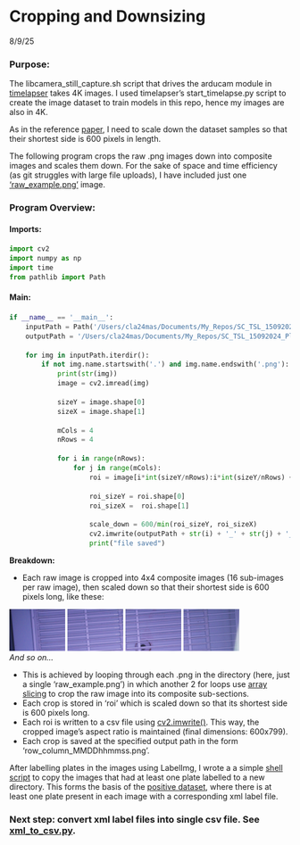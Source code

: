 # Cropping and Downsizing

8/9/25

### Purpose:

The libcamera_still_capture.sh script that drives the arducam module in
[timelapser](https://github.com/SamuelClucas/SC_TSL_09092024_timelapser)
takes 4K images. I used timelapser’s start_timelapse.py script to create
the image dataset to train models in this repo, hence my images are also
in 4K.  

As in the reference [paper](https://arxiv.org/pdf/1506.01497), I need to
scale down the dataset samples so that their shortest side is 600 pixels
in length.  

The following program crops the raw .png images down into composite
images and scales them down. For the sake of space and time efficiency
(as git struggles with large file uploads), I have included just one
[‘raw_example.png’](images/raw_example.png) image.  

### Program Overview:

#### Imports:

``` python
import cv2
import numpy as np
import time
from pathlib import Path
```

#### Main:

``` python
if __name__ == '__main__':
    inputPath = Path('/Users/cla24mas/Documents/My_Repos/SC_TSL_15092024_Plate_Detect/train/images/raw_example/')
    outputPath = '/Users/cla24mas/Documents/My_Repos/SC_TSL_15092024_Plate_Detect/train/images/raw_example/downsized/'

    for img in inputPath.iterdir():
        if not img.name.startswith('.') and img.name.endswith('.png'):
            print(str(img))
            image = cv2.imread(img)

            sizeY = image.shape[0]
            sizeX = image.shape[1]
            
            mCols = 4
            nRows = 4

            for i in range(nRows):
                for j in range(mCols):
                    roi = image[i*int(sizeY/nRows):i*int(sizeY/nRows) + int(sizeY/nRows) , j*int(sizeX/mCols):j*int(sizeX/mCols) + int(sizeX/mCols)]

                    roi_sizeY = roi.shape[0]
                    roi_sizeX =  roi.shape[1]

                    scale_down = 600/min(roi_sizeY, roi_sizeX)
                    cv2.imwrite(outputPath + str(i) + '_' + str(j) + '_' + img.name, cv2.resize(roi, None, fx = scale_down, fy = scale_down, interpolation = cv2.INTER_LINEAR))
                    print("file saved")
```

**Breakdown:**  
- Each raw image is cropped into 4x4 composite images (16 sub-images per
raw image), then scaled down so that their shortest side is 600 pixels
long, like these:

<img src="images/downsized/0_0_raw_example.png" width="100"
alt="image" />
<img src="images/downsized/0_1_raw_example.png" width="100"
alt="image" />
<img src="images/downsized/0_2_raw_example.png" width="100"
alt="image" />
<img src="images/downsized/0_3_raw_example.png" width="100"
alt="image" />  
*And so on…*  

- This is achieved by looping through each .png in the directory (here,
  just a single ‘raw_example.png’) in which another 2 for loops use
  [array
  slicing](https://www.w3schools.com/python/numpy/numpy_array_slicing.asp)
  to crop the raw image into its composite sub-sections.
- Each crop is stored in ‘roi’ which is scaled down so that its shortest
  side is 600 pixels long.
- Each roi is written to a csv file using
  [cv2.imwrite()](https://www.geeksforgeeks.org/python-opencv-cv2-imwrite-method/).
  This way, the cropped image’s aspect ratio is maintained (final
  dimensions: 600x799).
- Each crop is saved at the specified output path in the form
  ‘row_column_MMDDhhmmss.png’.

After labelling plates in the images using LabelImg, I wrote a a simple
[shell script](delete_unlabelled.sh) to copy the images that had at
least one plate labelled to a new directory. This forms the basis of the
[positive dataset](../../../train/images/positives), where there is at
least one plate present in each image with a corresponding xml label
file.

### Next step: convert xml label files into single csv file. See [xml_to_csv.py](xml_to_csv.md).
